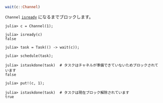```julia
wait(c::Channel)
```

`Channel` [`isready`](@ref) になるまでブロックします。

```jldoctest
julia> c = Channel(1);

julia> isready(c)
false

julia> task = Task(() -> wait(c));

julia> schedule(task);

julia> istaskdone(task)  # タスクはチャネルが準備できていないためブロックされています
false

julia> put!(c, 1);

julia> istaskdone(task)  # タスクは現在ブロック解除されています
true
```
